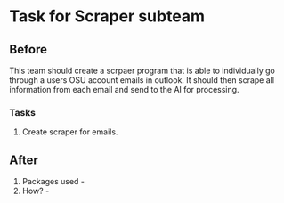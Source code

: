 # Task for Scraper subteam

## Before
This team should create a scrpaer program that is able to individually go through a users OSU account emails in outlook. It should then scrape all information from each email and send to the AI for processing.

### Tasks
1. Create scraper for emails.

## After

1. Packages used -
2. How? -

